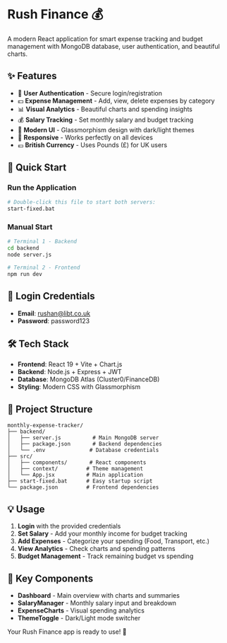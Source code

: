 # Rush Finance 💰

A modern React application for smart expense tracking and budget management with MongoDB database, user authentication, and beautiful charts.

## ✨ Features

- 🔐 **User Authentication** - Secure login/registration
- 💵 **Expense Management** - Add, view, delete expenses by category
- 📊 **Visual Analytics** - Beautiful charts and spending insights
- 💰 **Salary Tracking** - Set monthly salary and budget tracking
- 🎨 **Modern UI** - Glassmorphism design with dark/light themes
- 📱 **Responsive** - Works perfectly on all devices
- 💷 **British Currency** - Uses Pounds (£) for UK users

## 🚀 Quick Start

### Run the Application
```bash
# Double-click this file to start both servers:
start-fixed.bat
```

### Manual Start
```bash
# Terminal 1 - Backend
cd backend
node server.js

# Terminal 2 - Frontend
npm run dev
```

## 🔐 Login Credentials
- **Email**: rushan@libt.co.uk  
- **Password**: password123

## 🛠️ Tech Stack

- **Frontend**: React 19 + Vite + Chart.js
- **Backend**: Node.js + Express + JWT
- **Database**: MongoDB Atlas (Cluster0/FinanceDB)
- **Styling**: Modern CSS with Glassmorphism

## 📁 Project Structure
```
monthly-expense-tracker/
├── backend/
│   ├── server.js          # Main MongoDB server
│   ├── package.json       # Backend dependencies  
│   └── .env              # Database credentials
├── src/
│   ├── components/       # React components
│   ├── context/         # Theme management
│   └── App.jsx          # Main application
├── start-fixed.bat      # Easy startup script
└── package.json         # Frontend dependencies
```

## 💡 Usage

1. **Login** with the provided credentials
2. **Set Salary** - Add your monthly income for budget tracking  
3. **Add Expenses** - Categorize your spending (Food, Transport, etc.)
4. **View Analytics** - Check charts and spending patterns
5. **Budget Management** - Track remaining budget vs spending

## 🎯 Key Components

- **Dashboard** - Main overview with charts and summaries
- **SalaryManager** - Monthly salary input and breakdown  
- **ExpenseCharts** - Visual spending analytics
- **ThemeToggle** - Dark/Light mode switcher

Your Rush Finance app is ready to use! 🎉
